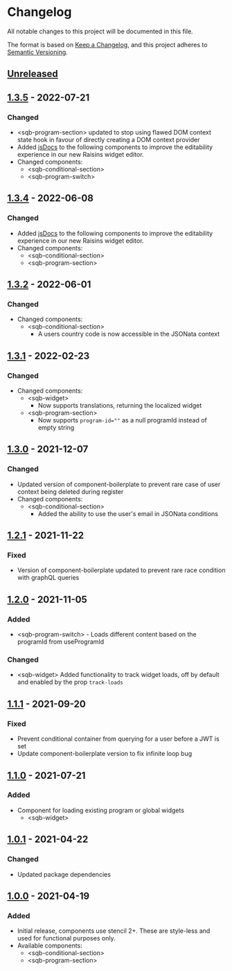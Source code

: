 # Changelog

All notable changes to this project will be documented in this file.

The format is based on [Keep a Changelog](https://keepachangelog.com/en/1.0.0/),
and this project adheres to [Semantic Versioning](https://semver.org/spec/v2.0.0.html).

## [Unreleased]

## [1.3.5] - 2022-07-21

### Changed
- \<sqb-program-section> updated to stop using flawed DOM context state hook in favour of directly creating a DOM context provider
- Added [jsDocs](https://jsdoc.app/) to the following components to improve the editability experience in our new Raisins widget editor.
- Changed components:
  - \<sqb-conditional-section>
  - \<sqb-program-switch>


## [1.3.4] - 2022-06-08

### Changed
- Added [jsDocs](https://jsdoc.app/) to the following components to improve the editability experience in our new Raisins widget editor.
- Changed components:
  - \<sqb-conditional-section>
  - \<sqb-program-section>

## [1.3.2] - 2022-06-01

### Changed

- Changed components:
  - \<sqb-conditional-section>
    - A users country code is now accessible in the JSONata context

## [1.3.1] - 2022-02-23

### Changed

- Changed components:
  - \<sqb-widget>
    - Now supports translations, returning the localized widget
  - \<sqb-program-section>
    - Now supports `program-id=""` as a null programId instead of empty string

## [1.3.0] - 2021-12-07

### Changed

- Updated version of component-boilerplate to prevent rare case of user context being deleted during register
- Changed components:
  - \<sqb-conditional-section>
    - Added the ability to use the user's email in JSONata conditions

## [1.2.1] - 2021-11-22

### Fixed

- Version of component-boilerplate updated to prevent rare race condition with graphQL queries

## [1.2.0] - 2021-11-05

### Added

- \<sqb-program-switch> - Loads different content based on the programId from useProgramId

### Changed

- \<sqb-widget> Added functionality to track widget loads, off by default and enabled by the prop `track-loads`

## [1.1.1] - 2021-09-20

### Fixed

- Prevent conditional container from querying for a user before a JWT is set
- Update component-boilerplate version to fix infinite loop bug

## [1.1.0] - 2021-07-21

### Added

- Component for loading existing program or global widgets
  - \<sqb-widget>

## [1.0.1] - 2021-04-22

### Changed

- Updated package dependencies

## [1.0.0] - 2021-04-19

### Added

- Initial release, components use stencil 2+. These are style-less and used for functional purposes only.
- Available components:
  - \<sqb-conditional-section>
  - \<sqb-program-section>

[unreleased]: https://github.com/saasquatch/program-tools/compare/bedrock-components%401.3.5...HEAD
[1.3.5]: https://github.com/saasquatch/program-tools/releases/tag/%40saasquatch%2Fbedrock-components%401.3.5
[1.3.4]: https://github.com/saasquatch/program-tools/releases/tag/%40saasquatch%2Fbedrock-components%401.3.4
[1.3.2]: https://github.com/saasquatch/program-tools/releases/tag/%40saasquatch%2Fbedrock-components%401.3.2
[1.3.1]: https://github.com/saasquatch/program-tools/releases/tag/%40saasquatch%2Fbedrock-components%401.3.1
[1.3.0]: https://github.com/saasquatch/program-tools/releases/tag/%40saasquatch%2Fbedrock-components%401.3.0
[1.2.1]: https://github.com/saasquatch/program-tools/releases/tag/%40saasquatch%2Fbedrock-components%401.2.1
[1.2.0]: https://github.com/saasquatch/program-tools/releases/tag/%40saasquatch%2Fbedrock-components%401.2.0
[1.1.1]: https://github.com/saasquatch/program-tools/releases/tag/%40saasquatch%2Fbedrock-components%401.1.1
[1.1.0]: https://github.com/saasquatch/program-tools/releases/tag/%40saasquatch%2Fbedrock-components%401.1.0
[1.0.1]: https://github.com/saasquatch/program-tools/releases/tag/%40saasquatch%2Fbedrock-components%401.0.1
[1.0.0]: https://github.com/saasquatch/program-tools/releases/tag/%40saasquatch%2Fbedrock-components%401.0.0
